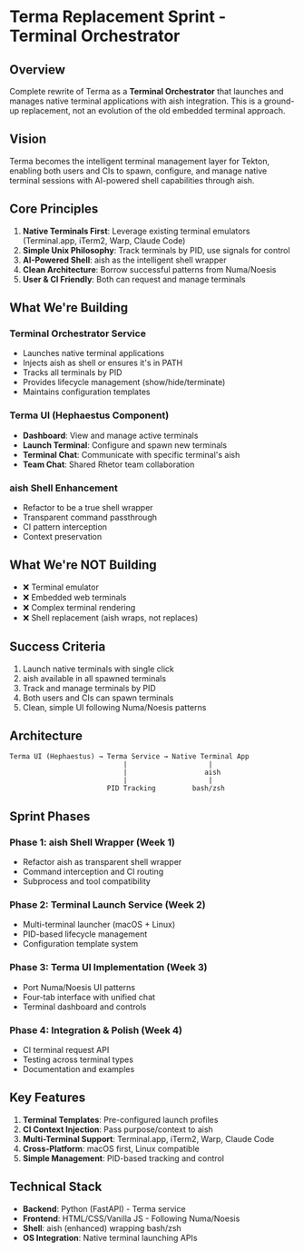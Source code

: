 # Terma Replacement Sprint - Terminal Orchestrator

## Overview

Complete rewrite of Terma as a **Terminal Orchestrator** that launches and manages native terminal applications with aish integration. This is a ground-up replacement, not an evolution of the old embedded terminal approach.

## Vision

Terma becomes the intelligent terminal management layer for Tekton, enabling both users and CIs to spawn, configure, and manage native terminal sessions with AI-powered shell capabilities through aish.

## Core Principles

1. **Native Terminals First**: Leverage existing terminal emulators (Terminal.app, iTerm2, Warp, Claude Code)
2. **Simple Unix Philosophy**: Track terminals by PID, use signals for control
3. **AI-Powered Shell**: aish as the intelligent shell wrapper
4. **Clean Architecture**: Borrow successful patterns from Numa/Noesis
5. **User & CI Friendly**: Both can request and manage terminals

## What We're Building

### Terminal Orchestrator Service
- Launches native terminal applications
- Injects aish as shell or ensures it's in PATH
- Tracks all terminals by PID
- Provides lifecycle management (show/hide/terminate)
- Maintains configuration templates

### Terma UI (Hephaestus Component)
- **Dashboard**: View and manage active terminals
- **Launch Terminal**: Configure and spawn new terminals
- **Terminal Chat**: Communicate with specific terminal's aish
- **Team Chat**: Shared Rhetor team collaboration

### aish Shell Enhancement
- Refactor to be a true shell wrapper
- Transparent command passthrough
- CI pattern interception
- Context preservation

## What We're NOT Building

- ❌ Terminal emulator
- ❌ Embedded web terminals
- ❌ Complex terminal rendering
- ❌ Shell replacement (aish wraps, not replaces)

## Success Criteria

1. Launch native terminals with single click
2. aish available in all spawned terminals
3. Track and manage terminals by PID
4. Both users and CIs can spawn terminals
5. Clean, simple UI following Numa/Noesis patterns

## Architecture

```
Terma UI (Hephaestus) → Terma Service → Native Terminal App
                            |                    |
                            |                   aish
                            |                    |
                        PID Tracking         bash/zsh
```

## Sprint Phases

### Phase 1: aish Shell Wrapper (Week 1)
- Refactor aish as transparent shell wrapper
- Command interception and CI routing
- Subprocess and tool compatibility

### Phase 2: Terminal Launch Service (Week 2)
- Multi-terminal launcher (macOS + Linux)
- PID-based lifecycle management
- Configuration template system

### Phase 3: Terma UI Implementation (Week 3)
- Port Numa/Noesis UI patterns
- Four-tab interface with unified chat
- Terminal dashboard and controls

### Phase 4: Integration & Polish (Week 4)
- CI terminal request API
- Testing across terminal types
- Documentation and examples

## Key Features

1. **Terminal Templates**: Pre-configured launch profiles
2. **CI Context Injection**: Pass purpose/context to aish
3. **Multi-Terminal Support**: Terminal.app, iTerm2, Warp, Claude Code
4. **Cross-Platform**: macOS first, Linux compatible
5. **Simple Management**: PID-based tracking and control

## Technical Stack

- **Backend**: Python (FastAPI) - Terma service
- **Frontend**: HTML/CSS/Vanilla JS - Following Numa/Noesis
- **Shell**: aish (enhanced) wrapping bash/zsh
- **OS Integration**: Native terminal launching APIs
